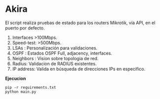 # Akira
El script realiza pruebas de estado para los routers Mikrotik, vía API, en el puerto por defecto.
1. Interfaces >100Mbps.
2. Speed-test: >500Mbps.
3. LSAs : Personalización para validaciones.
4. OSPF : Estados OSPF Full, adjacency, interfaces.
5. Neighbors : Vision sobre topologia de red.
6. Radius: Validacion de RADIUS existentes.
7. IP address: Valida en búsqueda de direcciones IPs en especifico.

**Ejecucion** 

    pip -r requirements.txt
    python main.py


